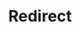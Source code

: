 ﻿---
layout: src/layouts/Redirect.astro
title: Redirect
redirect: https://yamldoc.liuyan.wang/docs/getting-started/first-deployment/legacy-guide/define-the-deployment-process
pubDate:  2023-01-01
navSearch: false
navSitemap: false
navMenu: false
---
